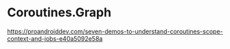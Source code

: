 # Coroutines.Graph
https://proandroiddev.com/seven-demos-to-understand-coroutines-scope-context-and-jobs-e40a5092e58a
